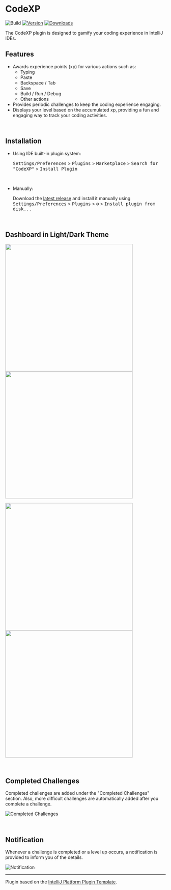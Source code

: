 # CodeXP

![Build](https://github.com/ILoveGameCoding/intellij-codexp/workflows/Build/badge.svg)
[![Version](https://img.shields.io/jetbrains/plugin/v/21896-codexp.svg)](https://plugins.jetbrains.com/plugin/21896-codexp)
[![Downloads](https://img.shields.io/jetbrains/plugin/d/21896-codexp.svg)](https://plugins.jetbrains.com/plugin/21896-codexp)

<!-- Plugin description -->
The CodeXP plugin is designed to gamify your coding experience in IntelliJ IDEs. 

## Features

- Awards experience points (xp) for various actions such as:
  - Typing
  - Paste
  - Backspace / Tab
  - Save
  - Build / Run / Debug
  - Other actions
- Provides periodic challenges to keep the coding experience engaging.
- Displays your level based on the accumulated xp, providing a fun and engaging way to track your coding activities.
<!-- Plugin description end -->

<br>

## Installation

- Using IDE built-in plugin system:

  <kbd>Settings/Preferences</kbd> > <kbd>Plugins</kbd> > <kbd>Marketplace</kbd> > <kbd>Search for "CodeXP"</kbd> >
  <kbd>Install Plugin</kbd>

  <br>

- Manually:

  Download the [latest release](https://github.com/ILoveGameCoding/intellij-codexp/releases/latest) and install it manually using
  <kbd>Settings/Preferences</kbd> > <kbd>Plugins</kbd> > <kbd>⚙️</kbd> > <kbd>Install plugin from disk...</kbd>

<br>

## Dashboard in Light/Dark Theme

<p float="left">
  <img src="https://github.com/ILoveGameCoding/intellij-codexp/blob/main/images/dashboard_light_1.png" width="400" />
  <img src="https://github.com/ILoveGameCoding/intellij-codexp/blob/main/images/dashboard_light_2.png" width="400" />
</p>
<p float="left">
  <img src="https://github.com/ILoveGameCoding/intellij-codexp/blob/main/images/dashboard_dark_1.png" width="400" />
  <img src="https://github.com/ILoveGameCoding/intellij-codexp/blob/main/images/dashboard_dark_2.png" width="400" />
</p>

<br>

## Completed Challenges

Completed challenges are added under the "Completed Challenges" section. Also, more difficult challenges are automatically added after you complete a challenge.

![Completed Challenges](https://github.com/ILoveGameCoding/intellij-codexp/blob/main/images/completed_challenges.png)

<br>

## Notification
Whenever a challenge is completed or a level up occurs, a notification is provided to inform you of the details.

![Notification](https://github.com/ILoveGameCoding/intellij-codexp/blob/main/images/notification.jpg)

---
Plugin based on the [IntelliJ Platform Plugin Template][template].

[template]: https://github.com/JetBrains/intellij-platform-plugin-template
[docs:plugin-description]: https://plugins.jetbrains.com/docs/intellij/plugin-user-experience.html#plugin-description-and-presentation